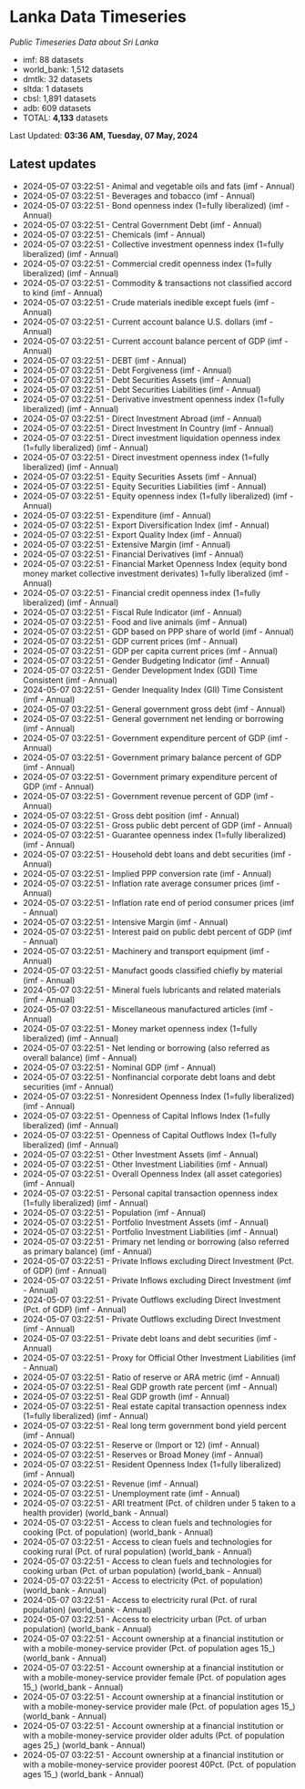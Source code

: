 # Lanka Data Timeseries
*Public Timeseries Data about Sri Lanka*

* imf: 88 datasets
* world_bank: 1,512 datasets
* dmtlk: 32 datasets
* sltda: 1 datasets
* cbsl: 1,891 datasets
* adb: 609 datasets
* TOTAL: **4,133** datasets

Last Updated: **03:36 AM, Tuesday, 07 May, 2024**

## Latest updates

* 2024-05-07 03:22:51 - Animal and vegetable oils and fats (imf - Annual)
* 2024-05-07 03:22:51 - Beverages and tobacco (imf - Annual)
* 2024-05-07 03:22:51 - Bond openness index (1=fully liberalized) (imf - Annual)
* 2024-05-07 03:22:51 - Central Government Debt (imf - Annual)
* 2024-05-07 03:22:51 - Chemicals (imf - Annual)
* 2024-05-07 03:22:51 - Collective investment openness index (1=fully liberalized) (imf - Annual)
* 2024-05-07 03:22:51 - Commercial credit openness index (1=fully liberalized) (imf - Annual)
* 2024-05-07 03:22:51 - Commodity & transactions not classified accord to kind (imf - Annual)
* 2024-05-07 03:22:51 - Crude materials inedible except fuels (imf - Annual)
* 2024-05-07 03:22:51 - Current account balance U.S. dollars (imf - Annual)
* 2024-05-07 03:22:51 - Current account balance percent of GDP (imf - Annual)
* 2024-05-07 03:22:51 - DEBT (imf - Annual)
* 2024-05-07 03:22:51 - Debt Forgiveness (imf - Annual)
* 2024-05-07 03:22:51 - Debt Securities Assets (imf - Annual)
* 2024-05-07 03:22:51 - Debt Securities Liabilities (imf - Annual)
* 2024-05-07 03:22:51 - Derivative investment openness index (1=fully liberalized) (imf - Annual)
* 2024-05-07 03:22:51 - Direct Investment Abroad (imf - Annual)
* 2024-05-07 03:22:51 - Direct Investment In Country (imf - Annual)
* 2024-05-07 03:22:51 - Direct investment liquidation openness index (1=fully liberalized) (imf - Annual)
* 2024-05-07 03:22:51 - Direct investment openness index (1=fully liberalized) (imf - Annual)
* 2024-05-07 03:22:51 - Equity Securities Assets (imf - Annual)
* 2024-05-07 03:22:51 - Equity Securities Liabilities (imf - Annual)
* 2024-05-07 03:22:51 - Equity openness index (1=fully liberalized) (imf - Annual)
* 2024-05-07 03:22:51 - Expenditure (imf - Annual)
* 2024-05-07 03:22:51 - Export Diversification Index (imf - Annual)
* 2024-05-07 03:22:51 - Export Quality Index (imf - Annual)
* 2024-05-07 03:22:51 - Extensive Margin (imf - Annual)
* 2024-05-07 03:22:51 - Financial Derivatives (imf - Annual)
* 2024-05-07 03:22:51 - Financial Market Openness Index (equity bond money market collective investment derivates) 1=fully liberalized (imf - Annual)
* 2024-05-07 03:22:51 - Financial credit openness index (1=fully liberalized) (imf - Annual)
* 2024-05-07 03:22:51 - Fiscal Rule Indicator (imf - Annual)
* 2024-05-07 03:22:51 - Food and live animals (imf - Annual)
* 2024-05-07 03:22:51 - GDP based on PPP share of world (imf - Annual)
* 2024-05-07 03:22:51 - GDP current prices (imf - Annual)
* 2024-05-07 03:22:51 - GDP per capita current prices (imf - Annual)
* 2024-05-07 03:22:51 - Gender Budgeting Indicator (imf - Annual)
* 2024-05-07 03:22:51 - Gender Development Index (GDI) Time Consistent (imf - Annual)
* 2024-05-07 03:22:51 - Gender Inequality Index (GII) Time Consistent (imf - Annual)
* 2024-05-07 03:22:51 - General government gross debt (imf - Annual)
* 2024-05-07 03:22:51 - General government net lending or borrowing (imf - Annual)
* 2024-05-07 03:22:51 - Government expenditure percent of GDP (imf - Annual)
* 2024-05-07 03:22:51 - Government primary balance percent of GDP (imf - Annual)
* 2024-05-07 03:22:51 - Government primary expenditure percent of GDP (imf - Annual)
* 2024-05-07 03:22:51 - Government revenue percent of GDP (imf - Annual)
* 2024-05-07 03:22:51 - Gross debt position (imf - Annual)
* 2024-05-07 03:22:51 - Gross public debt percent of GDP (imf - Annual)
* 2024-05-07 03:22:51 - Guarantee openness index (1=fully liberalized) (imf - Annual)
* 2024-05-07 03:22:51 - Household debt loans and debt securities (imf - Annual)
* 2024-05-07 03:22:51 - Implied PPP conversion rate (imf - Annual)
* 2024-05-07 03:22:51 - Inflation rate average consumer prices (imf - Annual)
* 2024-05-07 03:22:51 - Inflation rate end of period consumer prices (imf - Annual)
* 2024-05-07 03:22:51 - Intensive Margin (imf - Annual)
* 2024-05-07 03:22:51 - Interest paid on public debt percent of GDP (imf - Annual)
* 2024-05-07 03:22:51 - Machinery and transport equipment (imf - Annual)
* 2024-05-07 03:22:51 - Manufact goods classified chiefly by material (imf - Annual)
* 2024-05-07 03:22:51 - Mineral fuels lubricants and related materials (imf - Annual)
* 2024-05-07 03:22:51 - Miscellaneous manufactured articles (imf - Annual)
* 2024-05-07 03:22:51 - Money market openness index (1=fully liberalized) (imf - Annual)
* 2024-05-07 03:22:51 - Net lending or borrowing (also referred as overall balance) (imf - Annual)
* 2024-05-07 03:22:51 - Nominal GDP (imf - Annual)
* 2024-05-07 03:22:51 - Nonfinancial corporate debt loans and debt securities (imf - Annual)
* 2024-05-07 03:22:51 - Nonresident Openness Index (1=fully liberalized) (imf - Annual)
* 2024-05-07 03:22:51 - Openness of Capital Inflows Index (1=fully liberalized) (imf - Annual)
* 2024-05-07 03:22:51 - Openness of Capital Outflows Index (1=fully liberalized) (imf - Annual)
* 2024-05-07 03:22:51 - Other Investment Assets (imf - Annual)
* 2024-05-07 03:22:51 - Other Investment Liabilities (imf - Annual)
* 2024-05-07 03:22:51 - Overall Openness Index (all asset categories) (imf - Annual)
* 2024-05-07 03:22:51 - Personal capital transaction openness index (1=fully liberalized) (imf - Annual)
* 2024-05-07 03:22:51 - Population (imf - Annual)
* 2024-05-07 03:22:51 - Portfolio Investment Assets (imf - Annual)
* 2024-05-07 03:22:51 - Portfolio Investment Liabilities (imf - Annual)
* 2024-05-07 03:22:51 - Primary net lending or borrowing (also referred as primary balance) (imf - Annual)
* 2024-05-07 03:22:51 - Private Inflows excluding Direct Investment (Pct. of GDP) (imf - Annual)
* 2024-05-07 03:22:51 - Private Inflows excluding Direct Investment (imf - Annual)
* 2024-05-07 03:22:51 - Private Outflows excluding Direct Investment (Pct. of GDP) (imf - Annual)
* 2024-05-07 03:22:51 - Private Outflows excluding Direct Investment (imf - Annual)
* 2024-05-07 03:22:51 - Private debt loans and debt securities (imf - Annual)
* 2024-05-07 03:22:51 - Proxy for Official Other Investment Liabilities (imf - Annual)
* 2024-05-07 03:22:51 - Ratio of reserve or ARA metric (imf - Annual)
* 2024-05-07 03:22:51 - Real GDP growth rate percent (imf - Annual)
* 2024-05-07 03:22:51 - Real GDP growth (imf - Annual)
* 2024-05-07 03:22:51 - Real estate capital transaction openness index (1=fully liberalized) (imf - Annual)
* 2024-05-07 03:22:51 - Real long term government bond yield percent (imf - Annual)
* 2024-05-07 03:22:51 - Reserve or (Import or 12) (imf - Annual)
* 2024-05-07 03:22:51 - Reserves or Broad Money (imf - Annual)
* 2024-05-07 03:22:51 - Resident Openness Index (1=fully liberalized) (imf - Annual)
* 2024-05-07 03:22:51 - Revenue (imf - Annual)
* 2024-05-07 03:22:51 - Unemployment rate (imf - Annual)
* 2024-05-07 03:22:51 - ARI treatment (Pct. of children under 5 taken to a health provider) (world_bank - Annual)
* 2024-05-07 03:22:51 - Access to clean fuels and technologies for cooking (Pct. of population) (world_bank - Annual)
* 2024-05-07 03:22:51 - Access to clean fuels and technologies for cooking rural (Pct. of rural population) (world_bank - Annual)
* 2024-05-07 03:22:51 - Access to clean fuels and technologies for cooking urban (Pct. of urban population) (world_bank - Annual)
* 2024-05-07 03:22:51 - Access to electricity (Pct. of population) (world_bank - Annual)
* 2024-05-07 03:22:51 - Access to electricity rural (Pct. of rural population) (world_bank - Annual)
* 2024-05-07 03:22:51 - Access to electricity urban (Pct. of urban population) (world_bank - Annual)
* 2024-05-07 03:22:51 - Account ownership at a financial institution or with a mobile-money-service provider (Pct. of population ages 15_) (world_bank - Annual)
* 2024-05-07 03:22:51 - Account ownership at a financial institution or with a mobile-money-service provider female (Pct. of population ages 15_) (world_bank - Annual)
* 2024-05-07 03:22:51 - Account ownership at a financial institution or with a mobile-money-service provider male (Pct. of population ages 15_) (world_bank - Annual)
* 2024-05-07 03:22:51 - Account ownership at a financial institution or with a mobile-money-service provider older adults (Pct. of population ages 25_) (world_bank - Annual)
* 2024-05-07 03:22:51 - Account ownership at a financial institution or with a mobile-money-service provider poorest 40Pct. (Pct. of population ages 15_) (world_bank - Annual)